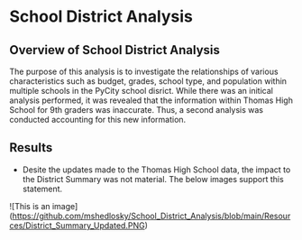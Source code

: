 # School District Analysis
## Overview of School District Analysis
The purpose of this analysis is to investigate the relationships of various characteristics such as budget, grades, school type, and population within multiple schools in the PyCity school disrict. While there was an initical analysis performed, it was revealed that the information within Thomas High School for 9th graders was inaccurate. Thus, a second analysis was conducted accounting for this new information.

## Results
- Desite the updates made to the Thomas High School data, the impact to the District Summary was not material. The below images support this statement. 

![This is an image] (https://github.com/mshedlosky/School_District_Analysis/blob/main/Resources/District_Summary_Updated.PNG)

